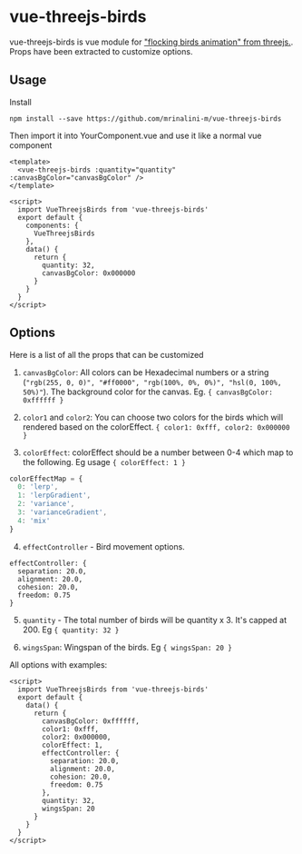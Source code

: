 # vue-threejs-birds

vue-threejs-birds is vue module for ["flocking birds animation" from threejs.](https://threejs.org/examples/webgl_gpgpu_birds.html). Props have been extracted to customize options.

## Usage

Install

```
npm install --save https://github.com/mrinalini-m/vue-threejs-birds
```

Then import it into YourComponent.vue and use it like a normal vue component

```vue
<template>
  <vue-threejs-birds :quantity="quantity" :canvasBgColor="canvasBgColor" />
</template>

<script>
  import VueThreejsBirds from 'vue-threejs-birds'
  export default {
    components: {
      VueThreejsBirds
    },
    data() {
      return {
        quantity: 32,
        canvasBgColor: 0x000000
      }
    }
  }
</script>
```

## Options

Here is a list of all the props that can be customized

1. `canvasBgColor`: All colors can be Hexadecimal numbers or a string (`"rgb(255, 0, 0)", "#ff0000", "rgb(100%, 0%, 0%)", "hsl(0, 100%, 50%)"`). The background color for the canvas. Eg. `{ canvasBgColor: 0xffffff }`

2. `color1` and `color2`: You can choose two colors for the birds which will rendered based on the colorEffect. `{ color1: 0xfff, color2: 0x000000 }`
3. `colorEffect`: colorEffect should be a number between 0-4 which map to the following. Eg usage `{ colorEffect: 1 }`

```js
colorEffectMap = {
  0: 'lerp',
  1: 'lerpGradient',
  2: 'variance',
  3: 'varianceGradient',
  4: 'mix'
}
```

4. `effectController` - Bird movement options.

```
effectController: {
  separation: 20.0,
  alignment: 20.0,
  cohesion: 20.0,
  freedom: 0.75
}
```

5. `quantity` - The total number of birds will be quantity x 3. It's capped at 200. Eg `{ quantity: 32 }`

6. `wingsSpan`: Wingspan of the birds. Eg `{ wingsSpan: 20 }`

All options with examples:

```vue
<script>
  import VueThreejsBirds from 'vue-threejs-birds'
  export default {
    data() {
      return {
        canvasBgColor: 0xffffff,
        color1: 0xfff,
        color2: 0x000000,
        colorEffect: 1,
        effectController: {
          separation: 20.0,
          alignment: 20.0,
          cohesion: 20.0,
          freedom: 0.75
        },
        quantity: 32,
        wingsSpan: 20
      }
    }
  }
</script>
```
